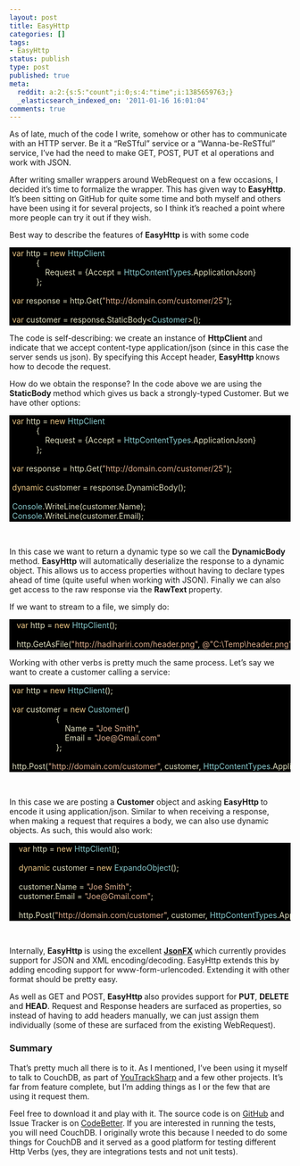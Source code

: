 ```yaml
---
layout: post
title: EasyHttp
categories: []
tags:
- EasyHttp
status: publish
type: post
published: true
meta:
  reddit: a:2:{s:5:"count";i:0;s:4:"time";i:1385659763;}
  _elasticsearch_indexed_on: '2011-01-16 16:01:04'
comments: true
---
```

<p>As of late, much of the code I write, somehow or other has to communicate with an HTTP server. Be it a “ReSTful” service or a “Wanna-be-ReSTful” service, I’ve had the need to make GET, POST, PUT et al operations and work with JSON. </p> <p>After writing smaller wrappers around WebRequest on a few occasions, I decided it’s time to formalize the wrapper. This has given way to <strong>EasyHttp</strong>. It’s been sitting on GitHub for quite some time and both myself and others have been using it for several projects, so I think it’s reached a point where more people can try it out if they wish. </p> <p>Best way to describe the features of <strong>EasyHttp</strong> is with some code</p> <p></p> <div style="display:inline;float:none;margin:0;padding:0;" id="scid:9ce6104f-a9aa-4a17-a79f-3a39532ebf7c:6bb5b1cc-287e-44e4-845b-0b21e2e185da" class="wlWriterEditableSmartContent"> <div class="le-pavsc-container"> <div style="background-color:#000000;overflow:auto;white-space:nowrap;padding:2px 5px;"><span style="color:#dfdfbf;"></span><span style="color:#efc986;">var</span><span style="color:#dfdfbf;"> http = </span><span style="color:#efc986;">new</span><span style="color:#dfdfbf;"> </span><span style="color:#8acccf;">HttpClient</span><br>            <span style="color:#dfdfbf;">{</span><br>                <span style="color:#dfdfbf;">Request = {Accept = </span><span style="color:#8acccf;">HttpContentTypes</span><span style="color:#dfdfbf;">.ApplicationJson}</span><br>            <span style="color:#dfdfbf;">};</span><br> <br> <span style="color:#dfdfbf;"></span><span style="color:#efc986;">var</span><span style="color:#dfdfbf;"> response = http.Get(</span><span style="color:#dfaf8f;">&quot;http://domain.com/customer/25&quot;</span><span style="color:#dfdfbf;">);</span><br> <br> <span style="color:#dfdfbf;"></span><span style="color:#efc986;">var</span><span style="color:#dfdfbf;"> customer = response.StaticBody&lt;</span><span style="color:#8acccf;">Customer</span><span style="color:#dfdfbf;">&gt;();</span></div> </div> </div> <p></p> <p>The code is self-describing: we create an instance of <strong>HttpClient </strong>and indicate that we accept content-type application/json (since in this case the server sends us json). By specifying this Accept header, <strong>EasyHttp </strong>knows how to decode the request. </p> <p>How do we obtain the response? In the code above we are using the <strong>StaticBody </strong>method which gives us back a strongly-typed Customer. But we have other options:</p> <div style="display:inline;float:none;margin:0;padding:0;" id="scid:9ce6104f-a9aa-4a17-a79f-3a39532ebf7c:16ef8704-1a26-4ce0-886c-dafeeea4f7c1" class="wlWriterEditableSmartContent"> <div class="le-pavsc-container"> <div style="background-color:#000000;overflow:auto;white-space:nowrap;padding:2px 5px;"><span style="color:#dfdfbf;"></span><span style="color:#efc986;">var</span><span style="color:#dfdfbf;"> http = </span><span style="color:#efc986;">new</span><span style="color:#dfdfbf;"> </span><span style="color:#8acccf;">HttpClient</span><br>            <span style="color:#dfdfbf;">{</span><br>                <span style="color:#dfdfbf;">Request = {Accept = </span><span style="color:#8acccf;">HttpContentTypes</span><span style="color:#dfdfbf;">.ApplicationJson}</span><br>            <span style="color:#dfdfbf;">};</span><br> <br> <span style="color:#dfdfbf;"></span><span style="color:#efc986;">var</span><span style="color:#dfdfbf;"> response = http.Get(</span><span style="color:#dfaf8f;">&quot;http://domain.com/customer/25&quot;</span><span style="color:#dfdfbf;">);</span><br> <br> <span style="color:#dfdfbf;"></span><span style="color:#efc986;">dynamic</span><span style="color:#dfdfbf;"> customer = response.DynamicBody();</span><br> <br> <span style="color:#dfdfbf;"></span><span style="color:#8acccf;">Console</span><span style="color:#dfdfbf;">.WriteLine(customer.Name);</span><br> <span style="color:#dfdfbf;"></span><span style="color:#8acccf;">Console</span><span style="color:#dfdfbf;">.WriteLine(customer.Email);</span></div> </div> </div> <p>&nbsp;</p> <p>In this case we want to return a dynamic type so we call the <strong>DynamicBody </strong>method. <strong>EasyHttp</strong> will automatically deserialize the response to a dynamic object. This allows us to access properties without having to declare types ahead of time (quite useful when working with JSON). Finally we can also get access to the raw response via the <strong>RawText </strong>property. </p> <p>If we want to stream to a file, we simply do:</p> <p></p> <div style="display:inline;float:none;margin:0;padding:0;" id="scid:9ce6104f-a9aa-4a17-a79f-3a39532ebf7c:a4ebf92a-1565-489d-9088-2b8a2b4381dd" class="wlWriterEditableSmartContent"> <div class="le-pavsc-container"> <div style="background-color:#000000;overflow:auto;white-space:nowrap;padding:2px 5px;">  <span style="color:#dfdfbf;"></span><span style="color:#efc986;">var</span><span style="color:#dfdfbf;"> http = </span><span style="color:#efc986;">new</span><span style="color:#dfdfbf;"> </span><span style="color:#8acccf;">HttpClient</span><span style="color:#dfdfbf;">();</span><br> <span style="color:#dfdfbf;"></span><br>   <span style="color:#dfdfbf;">http.GetAsFile(</span><span style="color:#dfaf8f;">&quot;http://hadihariri.com/header.png&quot;</span><span style="color:#dfdfbf;">, </span><span style="color:#dfaf8f;">@&quot;C:&#092;Temp&#092;header.png&quot;</span><span style="color:#dfdfbf;">);</span></div> </div> </div> <p></p> <p>Working with other verbs is pretty much the same process. Let’s say we want to create a customer calling a service:</p> <div style="display:inline;float:none;margin:0;padding:0;" id="scid:9ce6104f-a9aa-4a17-a79f-3a39532ebf7c:f430ef66-7331-4826-97c5-59f55dd06201" class="wlWriterEditableSmartContent"> <div class="le-pavsc-container"> <div style="background-color:#000000;overflow:auto;white-space:nowrap;padding:2px 5px;"><span style="color:#dfdfbf;"></span><span style="color:#efc986;">var</span><span style="color:#dfdfbf;"> http = </span><span style="color:#efc986;">new</span><span style="color:#dfdfbf;"> </span><span style="color:#8acccf;">HttpClient</span><span style="color:#dfdfbf;">();</span><br> <br> <span style="color:#dfdfbf;"></span><span style="color:#efc986;">var</span><span style="color:#dfdfbf;"> customer = </span><span style="color:#efc986;">new</span><span style="color:#dfdfbf;"> </span><span style="color:#8acccf;">Customer</span><span style="color:#dfdfbf;">()</span><br>                     <span style="color:#dfdfbf;">{</span><br>                         <span style="color:#dfdfbf;">Name = </span><span style="color:#dfaf8f;">&quot;Joe Smith&quot;</span><span style="color:#dfdfbf;">,</span><br>                         <span style="color:#dfdfbf;">Email = </span><span style="color:#dfaf8f;">&quot;Joe@Gmail.com&quot;</span><br>                     <span style="color:#dfdfbf;">};</span><br> <br> <span style="color:#dfdfbf;">http.Post(</span><span style="color:#dfaf8f;">&quot;http://domain.com/customer&quot;</span><span style="color:#dfdfbf;">, customer, </span><span style="color:#8acccf;">HttpContentTypes</span><span style="color:#dfdfbf;">.ApplicationJson);</span></div> </div> </div> <p>&nbsp;</p> <p>In this case we are posting a <strong>Customer</strong> object and asking <strong>EasyHttp </strong>to encode it using application/json. Similar to when receiving a response, when making a request that requires a body, we can also use dynamic objects. As such, this would also work:</p> <div style="display:inline;float:none;margin:0;padding:0;" id="scid:9ce6104f-a9aa-4a17-a79f-3a39532ebf7c:161b764d-28f5-4f3a-9bcb-72d2a183e077" class="wlWriterEditableSmartContent"> <div class="le-pavsc-container"> <div style="background-color:#000000;overflow:auto;white-space:nowrap;padding:2px 5px;">   <span style="color:#dfdfbf;"></span><span style="color:#efc986;">var</span><span style="color:#dfdfbf;"> http = </span><span style="color:#efc986;">new</span><span style="color:#dfdfbf;"> </span><span style="color:#8acccf;">HttpClient</span><span style="color:#dfdfbf;">();</span><br> <br>    <span style="color:#dfdfbf;"></span><span style="color:#efc986;">dynamic</span><span style="color:#dfdfbf;"> customer = </span><span style="color:#efc986;">new</span><span style="color:#dfdfbf;"> </span><span style="color:#8acccf;">ExpandoObject</span><span style="color:#dfdfbf;">();</span><br> <br>    <span style="color:#dfdfbf;">customer.Name = </span><span style="color:#dfaf8f;">&quot;Joe Smith&quot;</span><span style="color:#dfdfbf;">;</span><br>    <span style="color:#dfdfbf;">customer.Email = </span><span style="color:#dfaf8f;">&quot;Joe@Gmail.com&quot;</span><span style="color:#dfdfbf;">;</span><br> <span style="color:#dfdfbf;"></span><br>    <span style="color:#dfdfbf;">http.Post(</span><span style="color:#dfaf8f;">&quot;http://domain.com/customer&quot;</span><span style="color:#dfdfbf;">, customer, </span><span style="color:#8acccf;">HttpContentTypes</span><span style="color:#dfdfbf;">.ApplicationJson);</span></div> </div> </div> <p>&nbsp;</p> <p>Internally, <strong>EasyHttp </strong>is using the excellent <strong><a href="https://github.com/jsonfx/jsonfx">JsonFX</a> </strong>which currently provides support for JSON and XML encoding/decoding. EasyHttp extends this by adding encoding support for www-form-urlencoded. Extending it with other format should be pretty easy. </p> <p>As well as GET and POST, <strong>EasyHttp </strong>also provides support for <strong>PUT</strong>, <strong>DELETE </strong>and <strong>HEAD</strong>. Request and Response headers are surfaced as properties, so instead of having to add headers manually, we can just assign them individually (some of these are surfaced from the existing WebRequest). </p> <h3>Summary</h3> <p>That’s pretty much all there is to it. As I mentioned, I’ve been using it myself to talk to CouchDB, as part of <a href="http://github.com/hhariri/YouTrackSharp">YouTrackSharp</a> and a few other projects. It’s far from feature complete, but I’m adding things as I or the few that are using it request them. </p> <p>Feel free to download it and play with it. The source code is on <a href="http://github.com/hhariri/EasyHttp">GitHub</a> and Issue Tracker is on <a href="http://youtrack.codebetter.com/issues/EHTTP">CodeBetter</a>. If you are interested in running the tests, you will need CouchDB. I originally wrote this because I needed to do some things for CouchDB and it served as a good platform for testing different Http Verbs (yes, they are integrations tests and not unit tests). </p>
